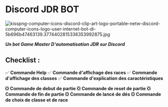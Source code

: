 # Discord JDR BOT  
![kisspng-computer-icons-discord-clip-art-logo-portable-netw-discord-computer-icons-logo-user-internet-bot-di-5b696b47463139.3774402815336353992875.jpg](https://img1.freepng.fr/20180807/ept/kisspng-computer-icons-discord-clip-art-logo-portable-netw-discord-computer-icons-logo-user-internet-bot-di-5b696b47463139.3774402815336353992875.jpg)

 ***Un bot Game Master D'automatisation JDR sur Discord***

## Checklist :
✅ **Commande Help**
✅ **Commande d'affichage des races**
✅ **Commande d'affichage des classes**
✅ **Commande d'explication des caractéristiques**

❎ **Commande de debut de partie**
❎ **Commande de reset de partie**
❎ **Commande de fin de partie**
❎ **Commande de lancé de dés**
❎ **Commande de choix de classe et de race**
